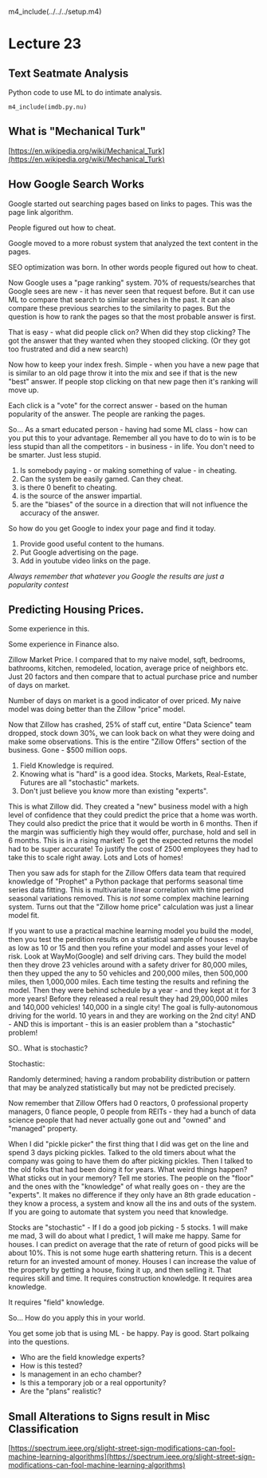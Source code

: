 
m4_include(../../../setup.m4)

# Lecture 23 

## Text Seatmate Analysis

Python code to use ML to do intimate analysis.

```
m4_include(imdb.py.nu)
```

## What is "Mechanical Turk"

[https://en.wikipedia.org/wiki/Mechanical_Turk](https://en.wikipedia.org/wiki/Mechanical_Turk)



## How Google Search Works

Google started out searching pages based on links to pages.  This was the page 
link algorithm.  

People figured out how to cheat.

Google moved to a more robust system that analyzed the text content in the pages.

SEO optimization was born.  In other words people figured out how to cheat.

Now Google uses a "page ranking" system.  70% of requests/searches that Google
sees are new - it has never seen that request before.  But it can use ML
to compare that search to similar searches in the past.  It can also compare these
previous searches to the similarity to pages.  But the question is how to rank
the pages so that the most probable answer is first. 

That is easy - what did people click on?  When did they stop clicking?
The got the answer that they wanted when they stooped clicking.  (Or they
got too frustrated and did a new search)

Now how to keep your index fresh.  Simple - when you have a new page that is similar
to an old page throw it into the mix and see if that is the new "best" answer.
If people stop clicking on that new page then it's ranking will move up.

Each click is a "vote" for the correct answer - based on the human popularity of the
answer.  The people are ranking the pages.

So... As a smart educated person - having had some ML class - how can you 
put this to your advantage.  Remember all you have to do to win is to be less 
stupid than all the competitors - in business - in life.   You don't need to
be smarter.  Just less stupid.

1. Is somebody paying - or making something of value - in cheating.
2. Can the system be easily gamed.  Can they cheat.
3. is there 0 benefit to cheating.
3. is the source of the answer impartial.
3. are the "biases" of the source in a direction that will not influence the accuracy of the answer.

So how do you get Google to index your page and find it today.

1. Provide good useful content to the humans.
2. Put Google advertising on the page.   
3. Add in youtube video links on the page.

*Always remember that whatever you Google the results are just a popularity contest*

## Predicting Housing Prices. 

Some experience in this.

Some experience in Finance also.

Zillow Market Price.  I compared that to my naive model, sqft, bedrooms, bathrooms,
kitchen, remodeled, location, average price of neighbors etc.  Just 20 factors
and then compare that to actual purchase price and number of days on market.

Number of days on market is a good indicator of over priced.   My naive model was
doing better than the Zillow "price" model.

Now that Zillow has crashed, 25% of staff cut, entire "Data Science" team dropped,
stock down 30%, we can look back on what they were doing and make some observations.
This is the entire "Zillow Offers" section of the business.  Gone - $500 million 
oops.

1. Field Knowledge is required.  
2. Knowing what is "hard" is a good idea.  Stocks, Markets, Real-Estate, Futures are all "stochastic" markets.
3. Don't just believe you know more than existing "experts".

This is what Zillow did.  They created a "new" business model with a high level of
confidence that they could predict the price that a home was worth.  They could also
predict the price that it would be worth in 6 months.  Then if the margin was sufficiently
high they would offer, purchase, hold and sell in 6 months.  This is in a rising market!
To get the expected returns the model had to be super accurate!   To justify the cost
of 2500 employees they had to take this to scale right away.  Lots and Lots of homes!

Then you saw ads for staph for the Zillow Offers data team that required knowledge of
"Prophet" a Python package that performs seasonal time series data fitting.    This is
multivariate linear correlation with time period seasonal variations removed.   This is
*not* some complex machine learning system.   Turns out that the "Zillow home price"
calculation was just a linear model fit.

If you want to use a practical machine learning model you build the model, then you
test the perdition results on a statistical sample of houses - maybe as low as 10 or 15
and then you refine your model and asses your level of risk.  Look at WayMo(Google) and
self driving cars.  They build the model then they drove 23 vehicles around with a
safety driver for 80,000 miles, then they upped the any to 50 vehicles and 200,000 
miles, then 500,000 miles, then 1,000,000 miles.  Each time testing the results and
refining the model.   Then they were behind schedule by a year - and they kept at it
for 3 more years!   Before they released a real result they had 29,000,000 miles and
140,000 vehicles!  140,000 in a single city!  The goal is fully-autonomous driving
for the world.  10 years in and they are working on the 2nd city!  AND - AND this is
important - this is an easier problem than a "stochastic" problem!

SO.. What is stochastic?

Stochastic:

Randomly determined; having a random probability distribution or pattern that may be
analyzed statistically but may not be predicted precisely.

Now remember that Zillow Offers had 0 reactors, 0 professional property managers,
0 fiance people, 0 people from REITs - they had a bunch of data science people
that had never actually gone out and "owned" and "managed" property.

When I did "pickle picker" the first thing that I did was get on the line and
spend 3 days picking pickles.  Talked to the old timers about what the company
was going to have them do after picking pickles.
  Then I talked to the old folks that had been
doing it for years.   What weird things happen?  What sticks out in your 
memory?  Tell me stories.   The people on the "floor" and the ones with the
"knowledge" of what really goes on - they are the "experts".  It makes no
difference if they only have an 8th grade education - they know a process,
a system and know all the ins and outs of the system.  If you are going to
automate that system you need that knowledge.

Stocks are "stochastic" - If I do a good job picking - 5 stocks.  1 will make me mad, 3 will do about what I predict, 1 will make me happy.
Same for houses.  I can predict on average that the rate of return of good picks will be about 10%.   This is not some huge
earth shattering return.   This is a decent return for an invested amount of money.   Houses I can increase the value of the
property by getting a house, fixing it up, and then selling it.  That requires skill and time.  It requires construction 
knowledge.  It requires area knowledge.

It requires "field" knowledge.


So... How do you apply this in your world.

You get some job that is using ML - be happy.  Pay is good.  Start polkaing into the questions.  

- Who are the field knowledge experts?  
- How is this tested?   
- Is management in an echo chamber?
- Is this a temporary job or a real opportunity?
- Are the "plans" realistic?









## Small Alterations to Signs result in Misc Classification

[https://spectrum.ieee.org/slight-street-sign-modifications-can-fool-machine-learning-algorithms](https://spectrum.ieee.org/slight-street-sign-modifications-can-fool-machine-learning-algorithms)


